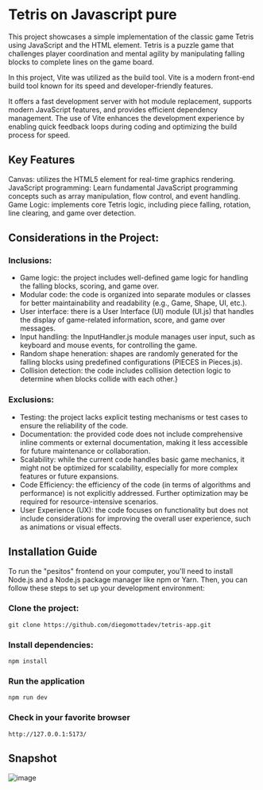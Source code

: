 # Tetris on Javascript pure

This project showcases a simple implementation of the classic game Tetris using JavaScript and the HTML <canvas> element. Tetris is a puzzle game that challenges player coordination and mental agility by manipulating falling blocks to complete lines on the game board.

In this project, Vite was utilized as the build tool. Vite is a modern front-end build tool known for its speed and developer-friendly features. 

It offers a fast development server with hot module replacement, supports modern JavaScript features, and provides efficient dependency management. The use of Vite enhances the development experience by enabling quick feedback loops during coding and optimizing the build process for speed.

## Key Features

Canvas: utilizes the HTML5 <canvas> element for real-time graphics rendering.
JavaScript programming: Learn fundamental JavaScript programming concepts such as array manipulation, flow control, and event handling.
Game Logic: implements core Tetris logic, including piece falling, rotation, line clearing, and game over detection.

## Considerations in the Project:

### Inclusions:

- Game logic: the project includes well-defined game logic for handling the falling blocks, scoring, and game over.
- Modular code: the code is organized into separate modules or classes for better maintainability and readability (e.g., Game, Shape, UI, etc.).
- User interface: there is a User Interface (UI) module (UI.js) that handles the display of game-related information, score, and game over messages.
- Input handling: the InputHandler.js module manages user input, such as keyboard and mouse events, for controlling the game.
- Random shape heneration: shapes are randomly generated for the falling blocks using predefined configurations (PIECES in Pieces.js).
- Collision detection: the code includes collision detection logic to determine when blocks collide with each other.}

### Exclusions:

- Testing: the project lacks explicit testing mechanisms or test cases to ensure the reliability of the code.
- Documentation: the provided code does not include comprehensive inline comments or external documentation, making it less accessible for future maintenance or collaboration.
- Scalability: while the current code handles basic game mechanics, it might not be optimized for scalability, especially for more complex features or future expansions.
- Code Efficiency: the efficiency of the code (in terms of algorithms and performance) is not explicitly addressed. Further optimization may be required for resource-intensive scenarios.
- User Experience (UX): the code focuses on functionality but does not include considerations for improving the overall user experience, such as animations or visual effects.

## Installation Guide

To run the "pesitos" frontend on your computer, you'll need to install Node.js and a Node.js package manager like npm or Yarn. Then, you can follow these steps to set up your development environment:

### Clone the project:

    git clone https://github.com/diegomottadev/tetris-app.git
    
### Install dependencies:

    npm install

### Run the application

    npm run dev
    
### Check in your favorite browser

    http://127.0.0.1:5173/

## Snapshot

![image](https://github.com/diegomottadev/tetris-app/assets/64202326/b0b0fce5-b1d1-45ee-a5df-b9e7c31f4abb)
